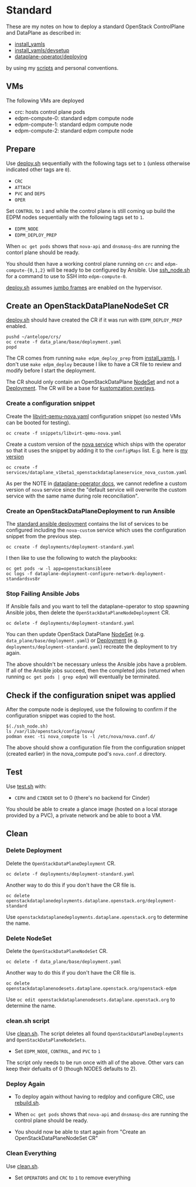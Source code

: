 # Standard

These are my notes on how to deploy a standard OpenStack ControlPlane
and DataPlane as described in:

- [install_yamls](https://github.com/openstack-k8s-operators/install_yamls/tree/main#deploy-dev-env-using-crc-edpm-nodes-with-isolated-networks)
- [install_yamls/devsetup](https://github.com/openstack-k8s-operators/install_yamls/tree/main/devsetup)
- [dataplane-operator/deploying](https://openstack-k8s-operators.github.io/dataplane-operator/deploying/)

by using my [scripts](../scripts) and personal conventions.

## VMs

The following VMs are deployed

- crc: hosts control plane pods
- edpm-compute-0: standard edpm compute node
- edpm-compute-1: standard edpm compute node
- edpm-compute-2: standard edpm compute node

## Prepare

Use [deploy.sh](../scripts/deploy.sh) sequentially with the following
tags set to `1` (unless otherwise indicated other tags are `0`).

- `CRC`
- `ATTACH`
- `PVC` and `DEPS`
- `OPER`

Set `CONTROL` to `1` and while the control plane is still coming up
build the EDPM nodes sequentially with the following tags set to `1`.

- `EDPM_NODE`
- `EDPM_DEPLOY_PREP`

When `oc get pods` shows that `nova-api` and `dnsmasq-dns` are running
the contorl plane should be ready.

You should then have a working control plane running on `crc`
and `edpm-compute-{0,1,2}` will be ready to be configured by Ansible.
Use [ssh_node.sh](../scripts/ssh_node.sh) for a command to use
to SSH into `edpm-compute-0`.

[deploy.sh](../scripts/deploy.sh) assumes [jumbo frames](notes/mtu.md)
are enabled on the hypervisor.

## Create an OpenStackDataPlaneNodeSet CR

[deploy.sh](../scripts/deploy.sh) should have created the CR if it was
run with `EDPM_DEPLOY_PREP` enabled.
```
pushd ~/antelope/crs/
oc create -f data_plane/base/deployment.yaml
popd
```

The CR comes from running `make edpm_deploy_prep` from
[install_yamls](https://github.com/openstack-k8s-operators/install_yamls/tree/main#deploy-dev-env-using-crc-edpm-nodes-with-isolated-networks).
I don't use `make edpm_deploy` because I like to have a CR file to
review and modify before I start the deployment.

The CR should only contain an OpenStackDataPlane
[NodeSet](https://openstack-k8s-operators.github.io/dataplane-operator/openstack_dataplanenodeset)
and not a
[Deployment](https://openstack-k8s-operators.github.io/dataplane-operator/openstack_dataplanedeployment).
The CR will be a base for
[kustomzation overlays](../crs/data_plane/overlay/).

### Create a configuration snippet

Create the
[libvirt-qemu-nova.yaml](../crs/snippets/libvirt-qemu-nova.yaml)
configuration snippet (so nested VMs can be booted for testing).
```
oc create -f snippets/libvirt-qemu-nova.yaml
```
Create a custom version of the
[nova service](https://github.com/openstack-k8s-operators/dataplane-operator/blob/main/config/services/dataplane_v1beta1_openstackdataplaneservice_nova.yaml)
which ships with the operator so that it uses the snippet by
adding it to the `configMaps` list. E.g. here is
[my version](../crs/services/dataplane_v1beta1_openstackdataplaneservice_nova_custom.yaml)
```
oc create -f services/dataplane_v1beta1_openstackdataplaneservice_nova_custom.yaml
```
As per the NOTE in [dataplane-operator docs](https://openstack-k8s-operators.github.io/dataplane-operator/composable_services/#dataplane-operator-provided-optional-services),
we cannot redefine a custom version of `nova` service since
the "default service will overwrite the custom service with the same
name during role reconciliation".

### Create an OpenStackDataPlaneDeployment to run Ansible

The
[standard ansible deployment](../crs/deployments/deployment-standard.yaml)
contains the list of services to be configured including the
`nova-custom` service which uses the configuration snippet from the
previous step.

```
oc create -f deployments/deployment-standard.yaml
```
I then like to use the following to watch the playbooks:
```
oc get pods -w -l app=openstackansibleee
oc logs -f dataplane-deployment-configure-network-deployment-standardsvs8r
```

### Stop Failing Ansible Jobs

If Ansible fails and you want to tell the dataplane-operator to stop
spawning Ansible jobs, then delete the
`OpenStackDataPlaneNodeDeployment` CR.

```
oc delete -f deployments/deployment-standard.yaml
```
You can then update OpenStack DataPlane
[NodeSet](https://openstack-k8s-operators.github.io/dataplane-operator/openstack_dataplanenodeset)
(e.g. `data_plane/base/deployment.yaml`) or
[Deployment](https://openstack-k8s-operators.github.io/dataplane-operator/openstack_dataplanedeployment) (e.g. `deployments/deployment-standard.yaml`)
recreate the deployment to try again.

The above shouldn't be necessary unless the Ansible jobs have a
problem. If all of the Ansible jobs succeed, then the completed
jobs (returned when running `oc get pods | grep edpm`) will eventually
be terminated.

## Check if the configuration snipet was applied

After the compute node is deployed, use the following to confirm if
the configuration snippet was copied to the host.
```
$(./ssh_node.sh)
ls /var/lib/openstack/config/nova/
podman exec -ti nova_compute ls -l /etc/nova/nova.conf.d/
```
The above should show a configuration file from the configuration
snippet (created earlier) in the nova_compute pod's `nova.conf.d`
directory.

## Test

Use [test.sh](../scripts/test.sh) with:

- `CEPH` and `CINDER` set to 0 (there's no backend for Cinder)

You should be able to create a glance image (hosted on a local storage
provided by a PVC), a private network and be able to boot a VM.

## Clean

### Delete Deployment

Delete the `OpenStackDataPlaneDeployment` CR.
```
oc delete -f deployments/deployment-standard.yaml
```
Another way to do this if you don't have the CR file is.
```
oc delete openstackdataplanedeployments.dataplane.openstack.org/deployment-standard
```
Use `openstackdataplanedeployments.dataplane.openstack.org` to
determine the name.

### Delete NodeSet

Delete the `OpenStackDataPlaneNodeSet` CR.
```
oc delete -f data_plane/base/deployment.yaml
```
Another way to do this if you don't have the CR file is.
```
oc delete openstackdataplanenodesets.dataplane.openstack.org/openstack-edpm
```
Use `oc edit openstackdataplanenodesets.dataplane.openstack.org` to
determine the name.

### clean.sh script

Use [clean.sh](../scripts/clean.sh). The script deletes all found
`OpenStackDataPlaneDeployments` and `OpenStackDataPlaneNodeSets`.

- Set `EDPM_NODE`, `CONTROL`, and `PVC` to `1`

The script only needs to be run once with all of the above.
Other vars can keep their defualts of 0 (though NODES defaults to 2).

### Deploy Again

- To deploy again without having to redploy and configure CRC,
  use [rebuild.sh](../scripts/rebuild.sh).

- When `oc get pods` shows that `nova-api` and `dnsmasq-dns` are
  running the control plane should be ready.

- You should now be able to start again from "Create an
  OpenStackDataPlaneNodeSet CR"

### Clean Everything

Use [clean.sh](../scripts/clean.sh).

- Set `OPERATORS` and `CRC` to `1` to remove everything
